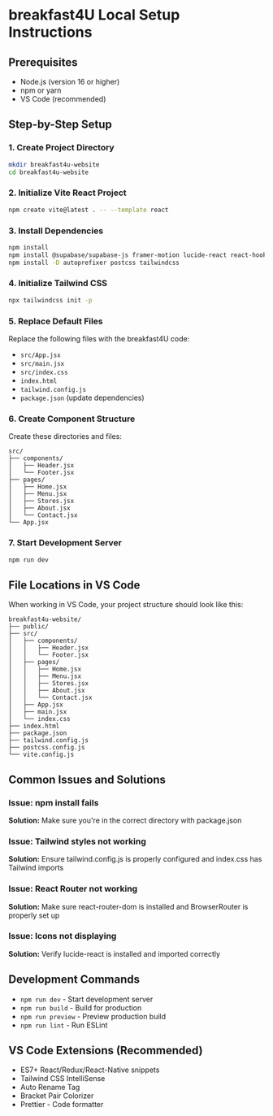 # breakfast4U Local Setup Instructions

## Prerequisites
- Node.js (version 16 or higher)
- npm or yarn
- VS Code (recommended)

## Step-by-Step Setup

### 1. Create Project Directory
```bash
mkdir breakfast4u-website
cd breakfast4u-website
```

### 2. Initialize Vite React Project
```bash
npm create vite@latest . -- --template react
```

### 3. Install Dependencies
```bash
npm install
npm install @supabase/supabase-js framer-motion lucide-react react-hook-form react-router-dom
npm install -D autoprefixer postcss tailwindcss
```

### 4. Initialize Tailwind CSS
```bash
npx tailwindcss init -p
```

### 5. Replace Default Files
Replace the following files with the breakfast4U code:

- `src/App.jsx`
- `src/main.jsx`
- `src/index.css`
- `index.html`
- `tailwind.config.js`
- `package.json` (update dependencies)

### 6. Create Component Structure
Create these directories and files:
```
src/
├── components/
│   ├── Header.jsx
│   └── Footer.jsx
├── pages/
│   ├── Home.jsx
│   ├── Menu.jsx
│   ├── Stores.jsx
│   ├── About.jsx
│   └── Contact.jsx
└── App.jsx
```

### 7. Start Development Server
```bash
npm run dev
```

## File Locations in VS Code

When working in VS Code, your project structure should look like this:

```
breakfast4u-website/
├── public/
├── src/
│   ├── components/
│   │   ├── Header.jsx
│   │   └── Footer.jsx
│   ├── pages/
│   │   ├── Home.jsx
│   │   ├── Menu.jsx
│   │   ├── Stores.jsx
│   │   ├── About.jsx
│   │   └── Contact.jsx
│   ├── App.jsx
│   ├── main.jsx
│   └── index.css
├── index.html
├── package.json
├── tailwind.config.js
├── postcss.config.js
└── vite.config.js
```

## Common Issues and Solutions

### Issue: npm install fails
**Solution:** Make sure you're in the correct directory with package.json

### Issue: Tailwind styles not working
**Solution:** Ensure tailwind.config.js is properly configured and index.css has Tailwind imports

### Issue: React Router not working
**Solution:** Make sure react-router-dom is installed and BrowserRouter is properly set up

### Issue: Icons not displaying
**Solution:** Verify lucide-react is installed and imported correctly

## Development Commands

- `npm run dev` - Start development server
- `npm run build` - Build for production
- `npm run preview` - Preview production build
- `npm run lint` - Run ESLint

## VS Code Extensions (Recommended)

- ES7+ React/Redux/React-Native snippets
- Tailwind CSS IntelliSense
- Auto Rename Tag
- Bracket Pair Colorizer
- Prettier - Code formatter
